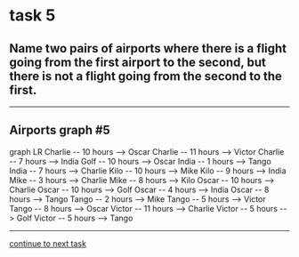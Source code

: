 # task 5

## Name two pairs of airports where there is a flight going from the first airport to the second, but there is not a flight going from the second to the first.

---

## Airports graph #5
<div></div>
<div class="mermaid-access">
graph LR
  Charlie -- 10 hours --> Oscar
  Charlie -- 11 hours --> Victor
  Charlie -- 7 hours --> India
  Golf -- 10 hours --> Oscar
  India -- 1 hours --> Tango
  India -- 7 hours --> Charlie
  Kilo -- 10 hours --> Mike
  Kilo -- 9 hours --> India
  Mike -- 3 hours --> Charlie
  Mike -- 8 hours --> Kilo
  Oscar -- 10 hours --> Charlie
  Oscar -- 10 hours --> Golf
  Oscar -- 4 hours --> India
  Oscar -- 8 hours --> Tango
  Tango -- 2 hours --> Mike
  Tango -- 5 hours --> Victor
  Tango -- 8 hours --> Oscar
  Victor -- 11 hours --> Charlie
  Victor -- 5 hours --> Golf
  Victor -- 5 hours --> Tango
</div>

---

[continue to next task](./task6-t.html)

<!-- Required scripts for MermaidAccess -->
<script src="https://combinatronics.com/mermaid-js/mermaid/release/8.8.4/dist/mermaid.min.js"></script>
<script src="mermaid-access-elm.js"></script>
<script src="mermaid-access.js"></script>
<script>
mermaidAccess.go(mermaidAccess.textMode, mermaidAccess.displayAccessibleOnly)
</script>
